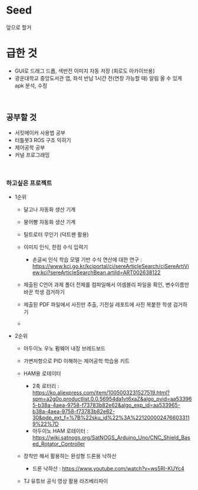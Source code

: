 # Seed
앞으로 할거


# 급한 것

- GUI로 드래그 드롭, 색반전 이미지 자동 저장 (회로도 아카이브용)
- 광운대학교 중앙도서관 앱, 좌석 반납 1시간 전(연장 가능할 때) 알림 올 수 있게 apk 분석, 수정

<br>

## 공부할 것

- 서킷메이커 사용법 공부
- 터틀봇3 ROS 구조 익히기
- 제어공학 공부
- 커널 프로그래밍





<br>

### 하고싶은 프로젝트


- 1순위

  - 달고나 자동화 생산 기계

  - 붕어빵 자동화 생산 기계

  - 틸트로터 무인기 (덕트팬 활용)

  - 이미지 인식, 한컴 수식 입력기
    - 손글씨 인식 학습 모델 기반 수식 연산에 대한 연구 : https://www.kci.go.kr/kciportal/ci/sereArticleSearch/ciSereArtiView.kci?sereArticleSearchBean.artiId=ART002638122

  - 제출된 C언어 과제 폴더 전체를 컴파일해서 어셈블리 파일을 확인, 변수이름만 바꾼 학생 검거하기

  - 제출된 PDF 파일에서 사진만 추출, 기전실 레포트에 사진 복붙한 학생 검거하기

  - 
        
- 2순위
  - 아두이노 우노 펌웨어 내장 브레드보드
  
  - 가변저항으로 PID 이해하는 제어공학 학습용 키트

  - HAM용 로테이터
    - 2축 로터리 : https://ko.aliexpress.com/item/1005003231527519.html?spm=a2g0o.productlist.0.0.56954da1vt6xaZ&algo_pvid=aa533965-b38a-4aea-9758-f73783b82e62&algo_exp_id=aa533965-b38a-4aea-9758-f73783b82e62-30&pdp_ext_f=%7B%22sku_id%22%3A%2212000024766033119%22%7D
    - 아두이노 HAM 로테이터 : https://wiki.satnogs.org/SatNOGS_Arduino_Uno/CNC_Shield_Based_Rotator_Controller

  - 장착만 해서 활용하는 완성형 드론용 낙하산
    - 드론 낙하산 : https://www.youtube.com/watch?v=ws5RI-KUYc4

  - TJ 유튜브 공식 영상 활용 라즈베리파이 


<br>
